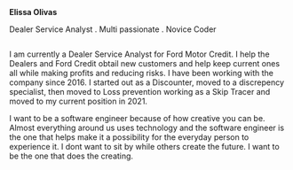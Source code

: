 <html>
   <body> 
       <hd1> <b>Elissa Olivas</b> </hd1>
       <p> Dealer Service Analyst . Multi passionate . Novice Coder </p>
    <p> <img scr= "IMG_2427.JPG" width= "190"/> <br>
    <p> I am currently a Dealer Service Analyst for Ford Motor Credit. I help the Dealers and Ford Credit obtail new customers and help keep current ones all while making profits and reducing risks. I have been working with the company since 2016. I started out as a Discounter, moved to a discrepency specialist, then moved to Loss prevention working as a Skip Tracer and moved to my current position in 2021. </p>
    <p> I want to be a software engineer because of how creative you can be. Almost everything around us uses technology and the software engineer is the one that helps make it a possibility for the everyday person to experience it. I dont want to sit by while others create the future. I want to be the one that does the creating. </p>
  <body>
